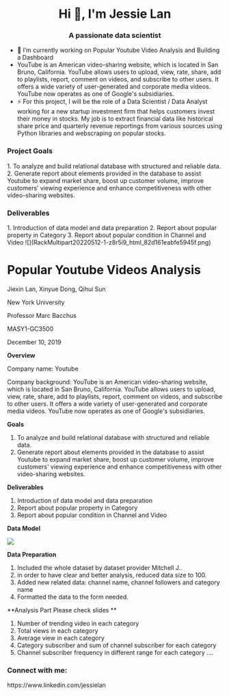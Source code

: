 <h1 align="center">Hi 👋, I'm Jessie Lan</h1>
<h3 align="center">A passionate data scientist</h3>

- 🔭 I’m currently working on Popular Youtube Video Analysis and Building a Dashboard
- YouTube is an American video-sharing website, which is located in San Bruno, California. YouTube allows users to upload, view, rate, share, add to playlists, report, comment on videos, and subscribe to other users. It offers a wide variety of user-generated and corporate media videos. YouTube now operates as one of Google's subsidiaries.
- ⚡ For this project, I will be the role of a Data Scientist / Data Analyst working for a new startup investment firm that helps customers invest their money in stocks. My job is to extract financial data like historical share price and quarterly revenue reportings from various sources using Python libraries and webscraping on popular stocks.

<h3 align="left">Project Goals</h3>
<p align="left">
1.	To analyze and build relational database with structured and reliable data.
2.	Generate report about elements provided in the database to assist Youtube to expand market share, boost up customer volume, improve customers’ viewing experience and enhance competitiveness with other video-sharing websites. 
</p>
<h3 align="left">Deliverables</h3>
<p align="left">
1.	Introduction of data model and data preparation
2.	Report about popular property in Category
3.	Report about popular condition in Channel and Video 
 ![](RackMultipart20220512-1-z8r5i9_html_82d161eabfe5945f.png)

# Popular Youtube Videos Analysis

Jiexin Lan, Xinyue Dong, Qihui Sun

New York University

Professor Marc Bacchus

MASY1-GC3500

December 10, 2019

**Overview**

Company name: Youtube

Company background: YouTube is an American video-sharing website, which is located in San Bruno, California. YouTube allows users to upload, view, rate, share, add to playlists, report, comment on videos, and subscribe to other users. It offers a wide variety of user-generated and corporate media videos. YouTube now operates as one of Google&#39;s subsidiaries.

**Goals**

1. To analyze and build relational database with structured and reliable data.
2. Generate report about elements provided in the database to assist Youtube to expand market share, boost up customer volume, improve customers&#39; viewing experience and enhance competitiveness with other video-sharing websites.

**Deliverables**

1. Introduction of data model and data preparation
2. Report about popular property in Category
3. Report about popular condition in Channel and Video

**Data Model**

![](RackMultipart20220512-1-z8r5i9_html_dcb602ddee8e5cb4.jpg)

**Data Preparation**

1. Included the whole dataset by dataset provider Mitchell J..
2. in order to have clear and better analysis, reduced data size to 100.
3. Added new related data: channel name, channel followers and category name
4. Formatted the data to the form needed.

**Analysis Part Please check slides **
1. Number of trending video in each category
2. Total views in each category
3. Average view in each category
4. Category subscriber and sum of channel subscriber for each category
5. Channel subscriber frequency in different range for each category
....
<h3 align="left">Connect with me:</h3>https://www.linkedin.com/jessielan

